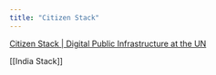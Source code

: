 ```yaml
---
title: "Citizen Stack"
---
```


[Citizen Stack | Digital Public Infrastructure at the UN](https://www.citizenstack.world/)

[[India Stack]]
